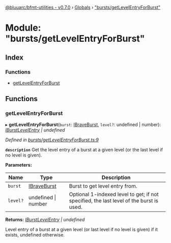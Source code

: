 [@bluuarc/bfmt-utilities - v0.7.0](../README.md) › [Globals](../globals.md) › ["bursts/getLevelEntryForBurst"](_bursts_getlevelentryforburst_.md)

# Module: "bursts/getLevelEntryForBurst"

## Index

### Functions

* [getLevelEntryForBurst](_bursts_getlevelentryforburst_.md#getlevelentryforburst)

## Functions

###  getLevelEntryForBurst

▸ **getLevelEntryForBurst**(`burst`: [IBraveBurst](../interfaces/_datamine_types_.ibraveburst.md), `level?`: undefined | number): *[IBurstLevelEntry](../interfaces/_datamine_types_.iburstlevelentry.md) | undefined*

*Defined in [bursts/getLevelEntryForBurst.ts:9](https://github.com/BluuArc/bfmt-utilities/blob/master/src/bursts/getLevelEntryForBurst.ts#L9)*

**`description`** Get the level entry of a burst at a given level (or the last level if no level is given).

**Parameters:**

Name | Type | Description |
------ | ------ | ------ |
`burst` | [IBraveBurst](../interfaces/_datamine_types_.ibraveburst.md) | Burst to get level entry from. |
`level?` | undefined &#124; number | Optional 1-indexed level to get; if not specified, the last level of the burst is used. |

**Returns:** *[IBurstLevelEntry](../interfaces/_datamine_types_.iburstlevelentry.md) | undefined*

Level entry of a burst at a given level (or last level if no level is given) if it exists, undefined otherwise.
